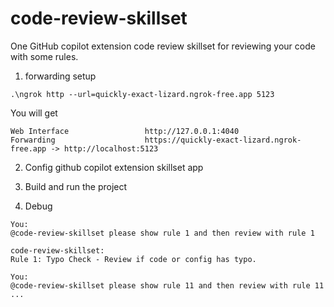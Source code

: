 # code-review-skillset
One GitHub copilot extension code review skillset for reviewing your code with some rules.

1. forwarding setup
```
.\ngrok http --url=quickly-exact-lizard.ngrok-free.app 5123
```

You will get
```
Web Interface                 http://127.0.0.1:4040
Forwarding                    https://quickly-exact-lizard.ngrok-free.app -> http://localhost:5123
```

2. Config github copilot extension skillset app

3. Build and run the project

4. Debug
```
You:
@code-review-skillset please show rule 1 and then review with rule 1

code-review-skillset:
Rule 1: Typo Check - Review if code or config has typo.
```


```
You:
@code-review-skillset please show rule 11 and then review with rule 11
...
```
